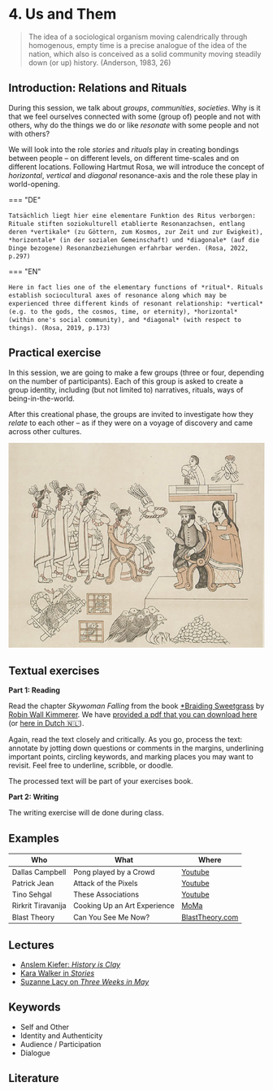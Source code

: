 # 4. Us and Them

> The idea of a sociological organism moving calendrically through homogenous, empty time is a precise analogue of the idea of the nation, which also is conceived as a solid community moving steadily down (or up) history.  (Anderson, 1983, 26)

## Introduction: Relations and Rituals

During this session, we talk about *groups*, *communities*, *societies*. Why is it that we feel ourselves connected with some (group of) people and not with others, why do the things we do or like *resonate* with some people and not with others?

We will look into the role *stories* and *rituals* play in creating bondings between people – on different levels, on different time-scales and on different locations. Following Hartmut Rosa, we will introduce the concept of *horizontal*, *vertical* and *diagonal* resonance-axis and the role these play in world-opening.

=== "DE"

    Tatsächlich liegt hier eine elementare Funktion des Ritus verborgen: Rituale stiften soziokulturell etablierte Resonanzachsen, entlang deren *vertikale* (zu Göttern, zum Kosmos, zur Zeit und zur Ewigkeit), *horizontale* (in der sozialen Gemeinschaft) und *diagonale* (auf die Dinge bezogene) Resonanzbeziehungen erfahrbar werden. (Rosa, 2022, p.297)

=== "EN"
    
    Here in fact lies one of the elementary functions of *ritual*. Rituals establish sociocultural axes of resonance along which may be experienced three different kinds of resonant relationship: *vertical* (e.g. to the gods, the cosmos, time, or eternity), *horizontal* (within one's social community), and *diagonal* (with respect to things). (Rosa, 2019, p.173)

## Practical exercise

In this session, we are going to make a few groups (three or four, depending on the number of participants). Each of this group is asked to create a group identity, including (but not limited to) narratives, rituals, ways of being-in-the-world.

After this creational phase, the groups are invited to investigate how they *relate* to each other – as if they were on a voyage of discovery and came across other cultures. 

![The meeting of Cortés and Montezuma is shown in this image from a Tlaxcalan mural. The mural was completed by 1560, nearly 40 years after the Spanish conquest. Cortés’ interpreter, a Native American woman known as Malinche or Doña Marina, stands behind him.](imgs/cortes-montezuma.jpeg)

## Textual exercises

__Part 1: Reading__

Read the chapter *Skywoman Falling* from the book [*Braiding Sweetgrass](https://en.wikipedia.org/wiki/Braiding_Sweetgrass) by [Robin Wall Kimmerer](https://www.esf.edu/faculty/kimmerer/). We have [provided a pdf that you can download here](files/Kimmerer-Skywoman-Falling.pdf) (or [here in Dutch 🇳🇱](files/Kimmerer-SkywomanDutch.pdf)). 

Again, read the text closely and critically. As you go, process the text: annotate by jotting down questions or comments in the margins, underlining important points, circling keywords, and marking places you may want to revisit. Feel free to underline, scribble, or doodle. 

The processed text will be part of your exercises book. 

__Part 2: Writing__

The writing exercise will de done during class.

## Examples
Who | What | Where
---|---|---
Dallas Campbell | Pong played by a Crowd | [Youtube](https://www.youtube.com/watch?v=LqXDq8JL-JQ)
Patrick Jean | Attack of the Pixels | [Youtube](https://www.youtube.com/watch?v=ugV6cLgwomo)
Tino Sehgal | These Associations | [Youtube](https://www.youtube.com/watch?v=Pk7FKMEwMRg)
Rirkrit Tiravanija | Cooking Up an Art Experience | [MoMa](https://www.moma.org/explore/inside_out/2012/02/03/rirkrit-tiravanija-cooking-up-an-art-experience/)
Blast Theory | Can You See Me Now? | [BlastTheory.com](https://www.blasttheory.co.uk/projects/can-you-see-me-now/)

## Lectures
- [Anslem Kiefer: *History is Clay*](https://www.youtube.com/watch?v=dPEcPn85D8w)
- [Kara Walker in *Stories*](https://art21.org/watch/art-in-the-twenty-first-century/s2/kara-walker-in-stories-segment/)
- [Suzanne Lacy on *Three Weeks in May*](https://www.youtube.com/watch?v=ie7A8F0D-k4)

## Keywords
- Self and Other
- Identity and Authenticity
- Audience / Participation
- Dialogue

## Literature